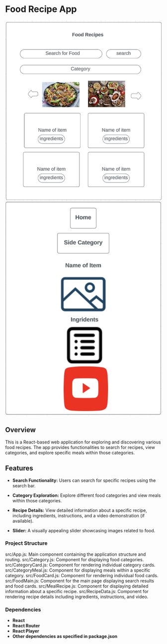 
# Food Recipe App



![Main](./src/imges/pic.png)
![Category](./src/imges/pic2.png)


## Overview

This is a React-based web application for exploring and discovering various food recipes. The app provides functionalities to search for recipes, view categories, and explore specific meals within those categories.

## Features

- **Search Functionality:** Users can search for specific recipes using the search bar.

- **Category Exploration:** Explore different food categories and view meals within those categories.

- **Recipe Details:** View detailed information about a specific recipe, including ingredients, instructions, and a video demonstration (if available).

- **Slider:** A visually appealing slider showcasing images related to food.

### Project Structure
src/App.js: Main component containing the application structure and routing.
src/Category.js: Component for displaying food categories.
src/CategoryCard.js: Component for rendering individual category cards.
src/CategoryMeal.js: Component for displaying meals within a specific category.
src/FoodCard.js: Component for rendering individual food cards.
src/FoodMain.js: Component for the main page displaying search results and food cards.
src/MealRecipe.js: Component for displaying detailed information about a specific recipe.
src/RecipeData.js: Component for rendering recipe details including ingredients, instructions, and video.

### Dependencies
- **React**
- **React Router**
- **React Player**
- **Other dependencies as specified in package.json**

